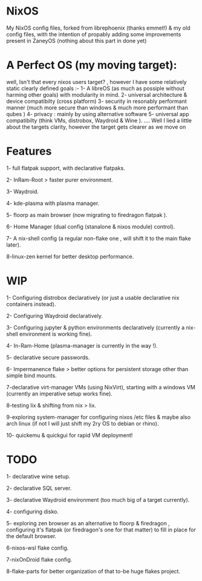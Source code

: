 # NixOS
 My NixOS config files, forked from librephoenix (thanks emmet!) & my old config files, with the intention of propably adding some improvements present in ZaneyOS (nothing about this part in done yet)

# A Perfect OS (my moving target):
 well, Isn't that every nixos users target? , however I have some relatively static clearly defined goals :-
 1- A libreOS (as much as possiple without harming other goals) with modularity in mind.
 2- universal architecture & device compatibilty (cross platform)
 3- security in resonably performant manner (much more secure than windows & much more performant than qubes )
 4- privacy : mainly by using alternative software
 5- universal app compatibilty (think VMs, distrobox, Waydroid & Wine ).
 ....
 Well I lied a little about the targets clarity, however the target gets clearer as we move on
# Features
 1- full flatpak support, with declarative flatpaks.
 
 2- InRam-Root > faster purer environment.
 
 3- Waydroid.
 
 4- kde-plasma with plasma manager.
 
 5- floorp as main browser (now migrating to firedragon flatpak ).
 
 6- Home Manager (dual config (stanalone & nixos module) control).
 
 7- A nix-shell config (a regular non-flake one , will shift it to the main flake later).
 
 8-linux-zen kernel for better desktop performance.
 
# WIP

 1- Configuring distrobox declaratively (or just a usable declarative nix containers instead).
 
 2- Configuring Waydroid declaratively.
 
 3- Configuring jupyter & python environments declaratively (currently a nix-shell environment is working fine).
 
 4- In-Ram-Home (plasma-manager is currently in the way !).
 
 5- declarative secure passwords.
 
 6- Impermanence flake > better options for persistent storage other than simple bind mounts.
 
 7-declarative virt-manager VMs (using NixVirt), starting with a windows VM (currently an imperative setup works fine).
 
 8-testing lix & shifting from nix > lix.
 
 9-exploring system-manager for configuring nixos /etc files & maybe also arch linux (if not I will just shift my 2ry OS to debian or rhino).
 
 10- quickemu & quickgui for rapid VM deployment!
 
# TODO
1- declarative wine setup.

2- declarative SQL server.

3- declarative Waydroid environment (too much big of a target currently).

4- configuring disko.

5- exploring zen browser as an alternative to floorp & firedragon , configuring it's flatpak (or firedragon's one for that matter) to fill in place for the default browser.

6-nixos-wsl flake config.

7-nixOnDroid flake config.

8-flake-parts for better organization of that to-be huge flakes project.
